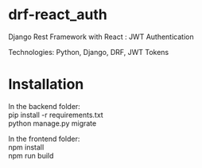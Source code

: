 # drf-react_auth
Django Rest Framework with React : JWT Authentication

Technologies: Python, Django, DRF, JWT Tokens

# Installation  
In the backend folder:  
pip install -r requirements.txt  
python manage.py migrate

In the frontend folder:  
npm install  
npm run build
